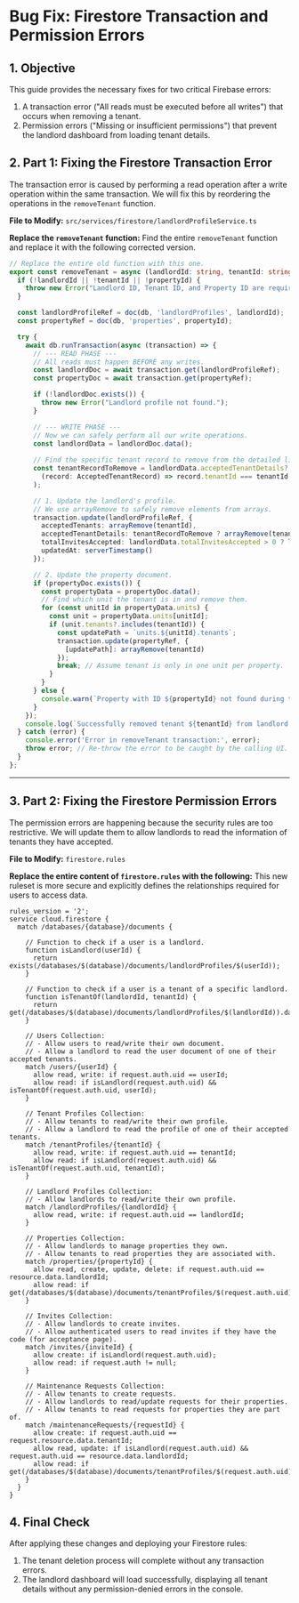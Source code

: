 
# Bug Fix: Firestore Transaction and Permission Errors

## 1. Objective

This guide provides the necessary fixes for two critical Firebase errors:
1.  A transaction error ("All reads must be executed before all writes") that occurs when removing a tenant.
2.  Permission errors ("Missing or insufficient permissions") that prevent the landlord dashboard from loading tenant details.

## 2. Part 1: Fixing the Firestore Transaction Error

The transaction error is caused by performing a read operation after a write operation within the same transaction. We will fix this by reordering the operations in the `removeTenant` function.

**File to Modify:** `src/services/firestore/landlordProfileService.ts`

**Replace the `removeTenant` function:** Find the entire `removeTenant` function and replace it with the following corrected version.

```typescript
// Replace the entire old function with this one.
export const removeTenant = async (landlordId: string, tenantId: string, propertyId: string): Promise<void> => {
  if (!landlordId || !tenantId || !propertyId) {
    throw new Error("Landlord ID, Tenant ID, and Property ID are required.");
  }

  const landlordProfileRef = doc(db, 'landlordProfiles', landlordId);
  const propertyRef = doc(db, 'properties', propertyId);

  try {
    await db.runTransaction(async (transaction) => {
      // --- READ PHASE ---
      // All reads must happen BEFORE any writes.
      const landlordDoc = await transaction.get(landlordProfileRef);
      const propertyDoc = await transaction.get(propertyRef);

      if (!landlordDoc.exists()) {
        throw new Error("Landlord profile not found.");
      }

      // --- WRITE PHASE ---
      // Now we can safely perform all our write operations.
      const landlordData = landlordDoc.data();
      
      // Find the specific tenant record to remove from the detailed list.
      const tenantRecordToRemove = landlordData.acceptedTenantDetails?.find(
        (record: AcceptedTenantRecord) => record.tenantId === tenantId && record.propertyId === propertyId
      );

      // 1. Update the landlord's profile.
      // We use arrayRemove to safely remove elements from arrays.
      transaction.update(landlordProfileRef, {
        acceptedTenants: arrayRemove(tenantId),
        acceptedTenantDetails: tenantRecordToRemove ? arrayRemove(tenantRecordToRemove) : undefined,
        totalInvitesAccepted: landlordData.totalInvitesAccepted > 0 ? landlordData.totalInvitesAccepted - 1 : 0,
        updatedAt: serverTimestamp()
      });

      // 2. Update the property document.
      if (propertyDoc.exists()) {
        const propertyData = propertyDoc.data();
        // Find which unit the tenant is in and remove them.
        for (const unitId in propertyData.units) {
          const unit = propertyData.units[unitId];
          if (unit.tenants?.includes(tenantId)) {
            const updatePath = `units.${unitId}.tenants`;
            transaction.update(propertyRef, {
              [updatePath]: arrayRemove(tenantId)
            });
            break; // Assume tenant is only in one unit per property.
          }
        }
      } else {
        console.warn(`Property with ID ${propertyId} not found during tenant removal.`);
      }
    });
    console.log(`Successfully removed tenant ${tenantId} from landlord ${landlordId}`);
  } catch (error) {
    console.error('Error in removeTenant transaction:', error);
    throw error; // Re-throw the error to be caught by the calling UI.
  }
};
```

---

## 3. Part 2: Fixing the Firestore Permission Errors

The permission errors are happening because the security rules are too restrictive. We will update them to allow landlords to read the information of tenants they have accepted.

**File to Modify:** `firestore.rules`

**Replace the entire content of `firestore.rules` with the following:** This new ruleset is more secure and explicitly defines the relationships required for users to access data.

```
rules_version = '2';
service cloud.firestore {
  match /databases/{database}/documents {

    // Function to check if a user is a landlord.
    function isLandlord(userId) {
      return exists(/databases/$(database)/documents/landlordProfiles/$(userId));
    }

    // Function to check if a user is a tenant of a specific landlord.
    function isTenantOf(landlordId, tenantId) {
      return get(/databases/$(database)/documents/landlordProfiles/$(landlordId)).data.acceptedTenants.hasAny([tenantId]);
    }

    // Users Collection:
    // - Allow users to read/write their own document.
    // - Allow a landlord to read the user document of one of their accepted tenants.
    match /users/{userId} {
      allow read, write: if request.auth.uid == userId;
      allow read: if isLandlord(request.auth.uid) && isTenantOf(request.auth.uid, userId);
    }

    // Tenant Profiles Collection:
    // - Allow tenants to read/write their own profile.
    // - Allow a landlord to read the profile of one of their accepted tenants.
    match /tenantProfiles/{tenantId} {
      allow read, write: if request.auth.uid == tenantId;
      allow read: if isLandlord(request.auth.uid) && isTenantOf(request.auth.uid, tenantId);
    }

    // Landlord Profiles Collection:
    // - Allow landlords to read/write their own profile.
    match /landlordProfiles/{landlordId} {
      allow read, write: if request.auth.uid == landlordId;
    }

    // Properties Collection:
    // - Allow landlords to manage properties they own.
    // - Allow tenants to read properties they are associated with.
    match /properties/{propertyId} {
      allow read, create, update, delete: if request.auth.uid == resource.data.landlordId;
      allow read: if get(/databases/$(database)/documents/tenantProfiles/$(request.auth.uid)).data.properties.hasAny([propertyId]);
    }

    // Invites Collection:
    // - Allow landlords to create invites.
    // - Allow authenticated users to read invites if they have the code (for acceptance page).
    match /invites/{inviteId} {
      allow create: if isLandlord(request.auth.uid);
      allow read: if request.auth != null;
    }

    // Maintenance Requests Collection:
    // - Allow tenants to create requests.
    // - Allow landlords to read/update requests for their properties.
    // - Allow tenants to read requests for properties they are part of.
    match /maintenanceRequests/{requestId} {
      allow create: if request.auth.uid == request.resource.data.tenantId;
      allow read, update: if isLandlord(request.auth.uid) && request.auth.uid == resource.data.landlordId;
      allow read: if get(/databases/$(database)/documents/tenantProfiles/$(request.auth.uid)).data.properties.hasAny([resource.data.propertyId]);
    }
  }
}
```

## 4. Final Check

After applying these changes and deploying your Firestore rules:
1.  The tenant deletion process will complete without any transaction errors.
2.  The landlord dashboard will load successfully, displaying all tenant details without any permission-denied errors in the console.
